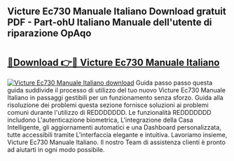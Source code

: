 ## Victure Ec730 Manuale Italiano Download gratuit PDF - Part-ohU Italiano Manuale dell'utente di riparazione OpAqo

# <h2><a href="http://df9jqff.blite.top/?on=Victure+Ec730+Manuale+Italiano">🔗Download 👉🔴 Victure Ec730 Manuale Italiano</a></h2>

[![Victure Ec730 Manuale Italiano download](https://i.imgur.com/lujVjoI.png)](http://df9jqff.blite.top/?on=Victure+Ec730+Manuale+Italiano)
Guida passo passo questa guida suddivide il processo di utilizzo del tuo nuovo Victure Ec730 Manuale Italiano in passaggi gestibili per un funzionamento senza sforzo. Guida alla risoluzione dei problemi questa sezione fornisce soluzioni ai problemi comuni durante l'utilizzo di REDDDDDDD. Le funzionalità REDDDDDDD includono L'autenticazione biometrica, L'integrazione della Casa Intelligente, gli aggiornamenti automatici e una Dashboard personalizzata, tutte accessibili tramite L'interfaccia elegante e intuitiva. Lavoriamo insieme, Victure Ec730 Manuale Italiano. Il nostro Team di assistenza clienti è pronto ad aiutarti in ogni modo possibile.
